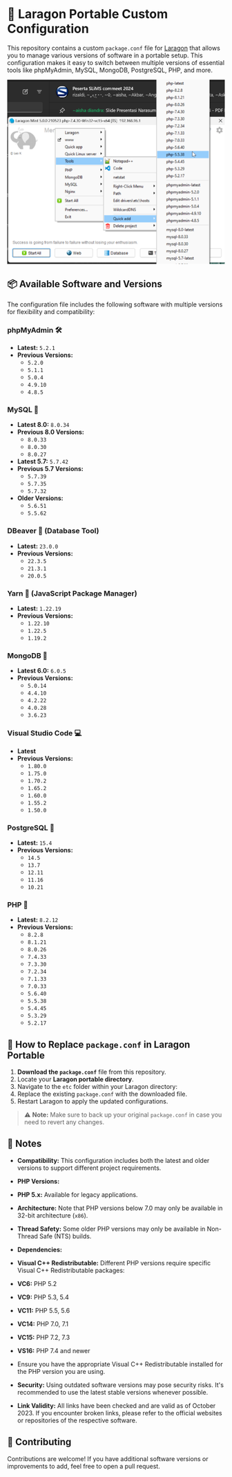 # 🚀 Laragon Portable Custom Configuration

This repository contains a custom `package.conf` file for [Laragon](https://laragon.org/) that allows you to manage various versions of software in a portable setup. This configuration makes it easy to switch between multiple versions of essential tools like phpMyAdmin, MySQL, MongoDB, PostgreSQL, PHP, and more.

![Laragon Packages](https://github.com/adeism/laragon-packages.conf/blob/main/image.png)


## 📦 Available Software and Versions

The configuration file includes the following software with multiple versions for flexibility and compatibility:

### **phpMyAdmin** 🛠️

- **Latest:** `5.2.1`
- **Previous Versions:**
  - `5.2.0`
  - `5.1.1`
  - `5.0.4`
  - `4.9.10`
  - `4.8.5`

### **MySQL** 🐬

- **Latest 8.0:** `8.0.34`
- **Previous 8.0 Versions:**
  - `8.0.33`
  - `8.0.30`
  - `8.0.27`
- **Latest 5.7:** `5.7.42`
- **Previous 5.7 Versions:**
  - `5.7.39`
  - `5.7.35`
  - `5.7.32`
- **Older Versions:**
  - `5.6.51`
  - `5.5.62`

### **DBeaver** 🐤 (Database Tool)

- **Latest:** `23.0.0`
- **Previous Versions:**
  - `22.3.5`
  - `21.3.1`
  - `20.0.5`

### **Yarn** 🧶 (JavaScript Package Manager)

- **Latest:** `1.22.19`
- **Previous Versions:**
  - `1.22.10`
  - `1.22.5`
  - `1.19.2`

### **MongoDB** 🍃

- **Latest 6.0:** `6.0.5`
- **Previous Versions:**
  - `5.0.14`
  - `4.4.10`
  - `4.2.22`
  - `4.0.28`
  - `3.6.23`

### **Visual Studio Code** 💻

- **Latest**
- **Previous Versions:**
  - `1.80.0`
  - `1.75.0`
  - `1.70.2`
  - `1.65.2`
  - `1.60.0`
  - `1.55.2`
  - `1.50.0`

### **PostgreSQL** 🐘

- **Latest:** `15.4`
- **Previous Versions:**
  - `14.5`
  - `13.7`
  - `12.11`
  - `11.16`
  - `10.21`

### **PHP** 🐘

- **Latest:** `8.2.12`
- **Previous Versions:**
  - `8.2.8`
  - `8.1.21`
  - `8.0.26`
  - `7.4.33`
  - `7.3.30`
  - `7.2.34`
  - `7.1.33`
  - `7.0.33`
  - `5.6.40`
  - `5.5.38`
  - `5.4.45`
  - `5.3.29`
  - `5.2.17`

## 🔧 How to Replace `package.conf` in Laragon Portable

1. **Download the `package.conf`** file from this repository.
2. Locate your **Laragon portable directory**.
3. Navigate to the `etc` folder within your Laragon directory:
4. Replace the existing `package.conf` with the downloaded file.
5. Restart Laragon to apply the updated configurations.

> ⚠️ **Note:** Make sure to back up your original `package.conf` in case you need to revert any changes.

## 📝 Notes

- **Compatibility:** This configuration includes both the latest and older versions to support different project requirements.

- **PHP Versions:**
- **PHP 5.x:** Available for legacy applications.
- **Architecture:** Note that PHP versions below 7.0 may only be available in 32-bit architecture (`x86`).
- **Thread Safety:** Some older PHP versions may only be available in Non-Thread Safe (NTS) builds.

- **Dependencies:**
- **Visual C++ Redistributable:** Different PHP versions require specific Visual C++ Redistributable packages:
 - **VC6:** PHP 5.2
 - **VC9:** PHP 5.3, 5.4
 - **VC11:** PHP 5.5, 5.6
 - **VC14:** PHP 7.0, 7.1
 - **VC15:** PHP 7.2, 7.3
 - **VS16:** PHP 7.4 and newer
- Ensure you have the appropriate Visual C++ Redistributable installed for the PHP version you are using.

- **Security:** Using outdated software versions may pose security risks. It's recommended to use the latest stable versions whenever possible.

- **Link Validity:** All links have been checked and are valid as of October 2023. If you encounter broken links, please refer to the official websites or repositories of the respective software.

## 🤝 Contributing

Contributions are welcome! If you have additional software versions or improvements to add, feel free to open a pull request.

